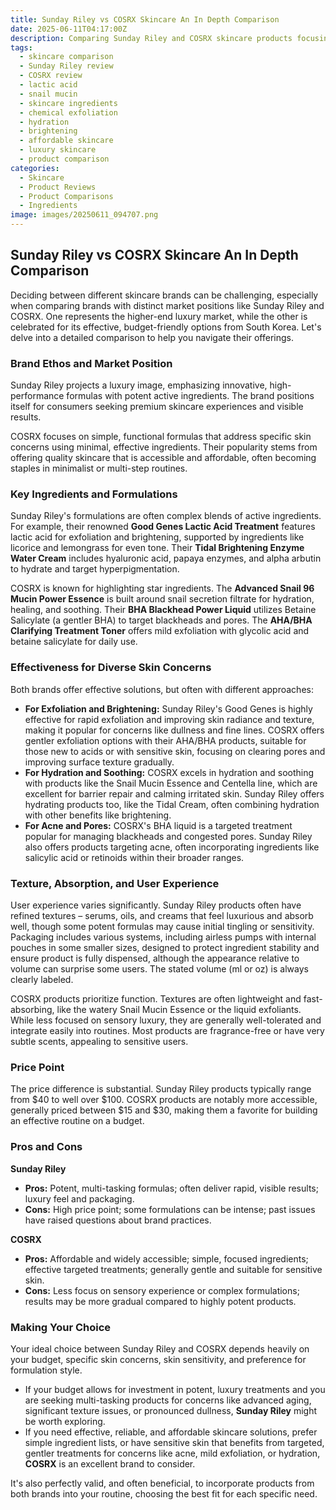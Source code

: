 ```yaml
---
title: Sunday Riley vs COSRX Skincare An In Depth Comparison
date: 2025-06-11T04:17:00Z
description: Comparing Sunday Riley and COSRX skincare products focusing on specific ingredients, effectiveness, user experience, and price to help you choose.
tags:
  - skincare comparison
  - Sunday Riley review
  - COSRX review
  - lactic acid
  - snail mucin
  - skincare ingredients
  - chemical exfoliation
  - hydration
  - brightening
  - affordable skincare
  - luxury skincare
  - product comparison
categories:
  - Skincare
  - Product Reviews
  - Product Comparisons
  - Ingredients
image: images/20250611_094707.png
---
```


## Sunday Riley vs COSRX Skincare An In Depth Comparison

Deciding between different skincare brands can be challenging, especially when comparing brands with distinct market positions like Sunday Riley and COSRX. One represents the higher-end luxury market, while the other is celebrated for its effective, budget-friendly options from South Korea. Let's delve into a detailed comparison to help you navigate their offerings.

### Brand Ethos and Market Position

Sunday Riley projects a luxury image, emphasizing innovative, high-performance formulas with potent active ingredients. The brand positions itself for consumers seeking premium skincare experiences and visible results.

COSRX focuses on simple, functional formulas that address specific skin concerns using minimal, effective ingredients. Their popularity stems from offering quality skincare that is accessible and affordable, often becoming staples in minimalist or multi-step routines.

### Key Ingredients and Formulations

Sunday Riley's formulations are often complex blends of active ingredients. For example, their renowned **Good Genes Lactic Acid Treatment** features lactic acid for exfoliation and brightening, supported by ingredients like licorice and lemongrass for even tone. Their **Tidal Brightening Enzyme Water Cream** includes hyaluronic acid, papaya enzymes, and alpha arbutin to hydrate and target hyperpigmentation.

COSRX is known for highlighting star ingredients. The **Advanced Snail 96 Mucin Power Essence** is built around snail secretion filtrate for hydration, healing, and soothing. Their **BHA Blackhead Power Liquid** utilizes Betaine Salicylate (a gentler BHA) to target blackheads and pores. The **AHA/BHA Clarifying Treatment Toner** offers mild exfoliation with glycolic acid and betaine salicylate for daily use.

### Effectiveness for Diverse Skin Concerns

Both brands offer effective solutions, but often with different approaches:

*   **For Exfoliation and Brightening:** Sunday Riley's Good Genes is highly effective for rapid exfoliation and improving skin radiance and texture, making it popular for concerns like dullness and fine lines. COSRX offers gentler exfoliation options with their AHA/BHA products, suitable for those new to acids or with sensitive skin, focusing on clearing pores and improving surface texture gradually.
*   **For Hydration and Soothing:** COSRX excels in hydration and soothing with products like the Snail Mucin Essence and Centella line, which are excellent for barrier repair and calming irritated skin. Sunday Riley offers hydrating products too, like the Tidal Cream, often combining hydration with other benefits like brightening.
*   **For Acne and Pores:** COSRX's BHA liquid is a targeted treatment popular for managing blackheads and congested pores. Sunday Riley also offers products targeting acne, often incorporating ingredients like salicylic acid or retinoids within their broader ranges.

### Texture, Absorption, and User Experience

User experience varies significantly. Sunday Riley products often have refined textures – serums, oils, and creams that feel luxurious and absorb well, though some potent formulas may cause initial tingling or sensitivity. Packaging includes various systems, including airless pumps with internal pouches in some smaller sizes, designed to protect ingredient stability and ensure product is fully dispensed, although the appearance relative to volume can surprise some users. The stated volume (ml or oz) is always clearly labeled.

COSRX products prioritize function. Textures are often lightweight and fast-absorbing, like the watery Snail Mucin Essence or the liquid exfoliants. While less focused on sensory luxury, they are generally well-tolerated and integrate easily into routines. Most products are fragrance-free or have very subtle scents, appealing to sensitive users.

### Price Point

The price difference is substantial. Sunday Riley products typically range from \$40 to well over \$100. COSRX products are notably more accessible, generally priced between \$15 and \$30, making them a favorite for building an effective routine on a budget.

### Pros and Cons

**Sunday Riley**
*   **Pros:** Potent, multi-tasking formulas; often deliver rapid, visible results; luxury feel and packaging.
*   **Cons:** High price point; some formulations can be intense; past issues have raised questions about brand practices.

**COSRX**
*   **Pros:** Affordable and widely accessible; simple, focused ingredients; effective targeted treatments; generally gentle and suitable for sensitive skin.
*   **Cons:** Less focus on sensory experience or complex formulations; results may be more gradual compared to highly potent products.

### Making Your Choice

Your ideal choice between Sunday Riley and COSRX depends heavily on your budget, specific skin concerns, skin sensitivity, and preference for formulation style.

*   If your budget allows for investment in potent, luxury treatments and you are seeking multi-tasking products for concerns like advanced aging, significant texture issues, or pronounced dullness, **Sunday Riley** might be worth exploring.
*   If you need effective, reliable, and affordable skincare solutions, prefer simple ingredient lists, or have sensitive skin that benefits from targeted, gentler treatments for concerns like acne, mild exfoliation, or hydration, **COSRX** is an excellent brand to consider. 

It's also perfectly valid, and often beneficial, to incorporate products from both brands into your routine, choosing the best fit for each specific need.

